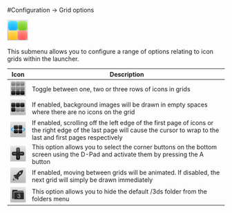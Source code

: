 #Configuration -> Grid options

![Grid options icon](images/gridoptionsicon.png)<br>

This submenu allows you to configure a range of options relating to icon grids within the launcher.

Icon|Description
----|-----------
![Rows icon](images/rowsicon.png)|Toggle between one, two or three rows of icons in grids
![App backgrounds icon](images/appbackgroundsicon.png)|If enabled, background images will be drawn in empty spaces where there are no icons on the grid
![Wraparound scrolling icon](images/wrapscrollingicon.png)|If enabled, scrolling off the left edge of the first page of icons or the right edge of the last page will cause the cursor to wrap to the last and first pages respectively
![D-Pad navigation icon](images/dpadnavicon.png)|This option allows you to select the corner buttons on the bottom screen using the D-Pad and activate them by pressing the A button
![Grid animation icon](images/gridanimationicon.png)|If enabled, moving between grids will be animated. If disabled, the next grid will simply be drawn immediately
![3DS folder icon](images/3dsfoldericon.png)|This option allows you to hide the default /3ds folder from the folders menu
